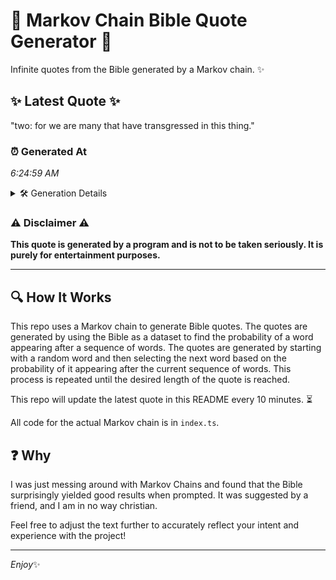 # 📖 Markov Chain Bible Quote Generator 📖

Infinite quotes from the Bible generated by a Markov chain. ✨

## ✨ Latest Quote ✨
"two: for we are many that have transgressed in this thing."

### ⏰ Generated At
*6:24:59 AM*

<details>
    <summary>🛠️ Generation Details</summary>
    <p>
        <strong>🌱 Seed:</strong> two:<br>
        <strong>🔄 Iterations:</strong> 10<br>
        <strong>📜 Context History:</strong><br>[ two: ]: for<br>[ two:, for ]: we<br>[ two:, for, we ]: are<br>[ two:, for, we, are ]: many<br>[ two:, for, we, are, many ]: that<br>[ two:, for, we, are, many, that ]: have<br>[ for, we, are, many, that, have ]: transgressed<br>[ we, are, many, that, have, transgressed ]: in<br>[ are, many, that, have, transgressed, in ]: this<br>[ many, that, have, transgressed, in, this ]: thing.<br>
    </p>
</details>

### ⚠️ Disclaimer ⚠️
**This quote is generated by a program and is not to be taken seriously. It is purely for entertainment purposes.**

---

## 🔍 How It Works

This repo uses a Markov chain to generate Bible quotes. The quotes are generated by using the Bible as a dataset to find the probability of a word appearing after a sequence of words. The quotes are generated by starting with a random word and then selecting the next word based on the probability of it appearing after the current sequence of words. This process is repeated until the desired length of the quote is reached.

This repo will update the latest quote in this README every 10 minutes. ⏳

All code for the actual Markov chain is in `index.ts`.

## ❓ Why

I was just messing around with Markov Chains and found that the Bible surprisingly yielded good results when prompted. 
It was suggested by a friend, and I am in no way christian.

Feel free to adjust the text further to accurately reflect your intent and experience with the project!

---

*Enjoy*✨
